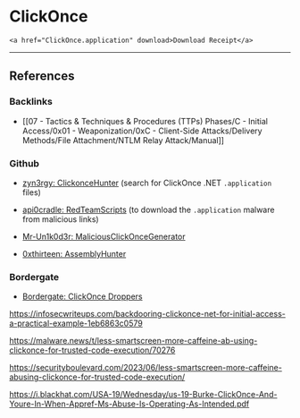 # ClickOnce

```
<a href="ClickOnce.application" download>Download Receipt</a>
```

---
## References

### Backlinks

- [[07 - Tactics & Techniques & Procedures (TTPs) Phases/C - Initial Access/0x01 - Weaponization/0xC - Client-Side Attacks/Delivery Methods/File Attachment/NTLM Relay Attack/Manual]]

### Github

- [zyn3rgy: ClickonceHunter](https://github.com/zyn3rgy/ClickonceHunter) (search for ClickOnce .NET `.application` files)

- [api0cradle: RedTeamScripts](https://github.com/api0cradle/RedTeamScripts) (to download the `.application` malware from malicious links)

- [Mr-Un1k0d3r: MaliciousClickOnceGenerator](https://github.com/Mr-Un1k0d3r/MaliciousClickOnceGenerator)

- [0xthirteen: AssemblyHunter](https://github.com/0xthirteen/AssemblyHunter)

### Bordergate

- [Bordergate: ClickOnce Droppers](https://www.bordergate.co.uk/clickonce-droppers/)

https://infosecwriteups.com/backdooring-clickonce-net-for-initial-access-a-practical-example-1eb6863c0579

https://malware.news/t/less-smartscreen-more-caffeine-ab-using-clickonce-for-trusted-code-execution/70276

https://securityboulevard.com/2023/06/less-smartscreen-more-caffeine-abusing-clickonce-for-trusted-code-execution/

https://i.blackhat.com/USA-19/Wednesday/us-19-Burke-ClickOnce-And-Youre-In-When-Appref-Ms-Abuse-Is-Operating-As-Intended.pdf